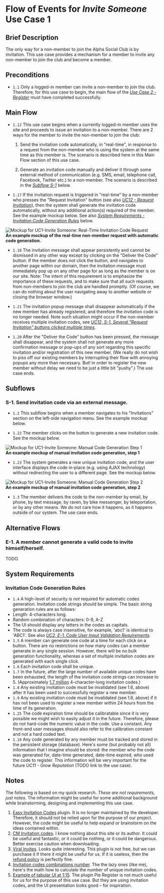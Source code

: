 # Flow of Events for *Invite Someone* Use Case 1

## Brief Description

The only way for a non-member to join the Alpha Social Club is by invitation. This use case provides a mechanism for a member to invite any non-member to join the club and become a member.

## Preconditions

* <a name="1.1"></a>`1.1` Only a logged-in member can invite a non-member to join the club. Therefore, for this use case to begin, the main flow of the *[Use Case 2 - Register](UC2-Register#main-flow)* must have completed successfully.

## Main Flow

* <a name="1.12"></a>`1.12` This use case begins when a currently logged-in member uses the site and proceeds to issue an invitation to a non-member. There are 2 ways for the member to invite the non-member to join the club:

  1. Send the invitation code automatically, in "real-time", in response to a request from the non-member who is using the system at the same time as this member is. The scenario is described here in this Main Flow section of this use case.

  1. Generate an invitation code manually and deliver it through some external method of communication (e.g. SMS, email, telephone call, Facebook, Twitter etc.) to a non-member. The scenario is described in the *[Subflow S-1](#s-1-send-invitation-code-via-an-external-message)* below.

* <a name="1.17"></a>`1.17` If the invitation request is triggered in "real-time" by a non-member who presses the "Request Invitation" button (see also *[UC12 - Request Invitation](UC12-Request-Invitation#main-flow)*), then the system shall generate the invitation code automatically, without any additional action(s) required of the member. See the example mockup below. See also *[System Requirements - Invitation Code Generation Rules](#invitation-code-generation-rules)* below.

![Mockup for UC1-Invite Someone: Real-Time Invitation Code Request](images/UC1-Invite-Real-Time.png)<br>
**An example mockup of the real-time non-member request with automatic code generation.**

* <a name="1.18"></a>`1.18` The invitation message shall appear persistently and cannot be dismissed in any other way except by clicking on the "Deliver the Code" button. If the member does not click the button, and navigates to another page within our domain, then the invitation message must immediately pop up on any other page for as long as the member is on our site. Note: The intent of this requirement is to emphasize the importance of these requests, and to make sure that all such requests from  non-members to join the club are handled promptly. (Of course, we can do nothing about the user navigating away to another website or closing the browser window.)

* <a name="1.21"></a>`1.21` The invitation popup message shall disappear automatically if the new member has already registered, and therefore the invitation code is no longer needed. Note such situation might occur if the non-member receives multiple invitation codes, see *[UC12, S-1. Several "Request Invitation" buttons clicked multiple times](UC12-Request-Invitation#s-1-several-request-invitation-buttons-clicked-multiple-times)*.

* <a name="1.20"></a>`1.20` After the "Deliver the Code" button has been pressed, the message shall disappear, and the system shall not generate any more confirmation message or pop-ups of any sort regarding this specific invitation and/or registration of this new member. (We really do not wish to piss off our existing members by interrupting their flow with annoying popups any more than necessary. But! in order to register the new member without delay we need to be just a little bit "pushy".) The use case ends.

## Subflows

### S-1. Send invitation code via an external message.

* <a name="1.2"></a>`1.2` This subflow begins when a member navigates to his "Invitations" section on the left-side navigation menu. See the example mockup below.

* <a name="1.22"></a>`1.22` The member clicks on the button to generate a new invitation code. See the mockup below.

![Mockup for UC1-Invite Someone: Manual Code Generation Step 1](images/UC1-Request-Invitation-Generate-Step-1.png)<br>
**An example mockup of manual invitation code generation, step 1**

* <a name="1.23"></a>`1.23` The system generates a new unique invitation code, and the user interface displays the code in-place (e.g. using AJAX technology) without redirecting the user to a different page. See the mockup below.

![Mockup for UC1-Invite Someone: Manual Code Generation Step 2](images/UC1-Request-Invitation-Generate-Step-2.png)<br>
**An example mockup of manual invitation code generation, step 2**

* <a name="1.3"></a>`1.3` The member delivers the code to the non-member by email, by phone, by text message, by raven, by bike messenger, by teleportation, or by any other means. We do not care how it happens, as it happens outside of our system. The use case ends.

## Alternative Flows

### E-1. A member cannot generate a valid code to invite himself/herself.
TODO.

## System Requirements

### Invitation Code Generation Rules

* <a name="1.4"></a>`1.4` A high-level of security is *not* required for automatic codes generation. Invitation code strings should be simple. The basic string generation rules are as follows:
 * Length: 4-characters long.
 * Random combination of characters: 0-9, A-Z
 * The UI should display any letters in the codes as capitals.
 * The code is always case insensitive, for example, 'abc1' is identical to 'ABC1'. See also *[UC2, E-1. Code User Input Validation Requirements](UC2-Register#e-1-invitation-code-validation-fails)*.
* <a name="1.5"></a>`1.5` A member can generate one code at a time for each click on a button. There are no restrictions on how many codes can a member generate in any single session. However, there will be no bulk generation functionality, whereas a set of multiple invitation codes are generated with each single click.
* <a name="1.6"></a>`1.6` Each invitation code shall be unique.
* <a name="1.7"></a>`1.7` In the future, after the large number of available unique codes have been exhausted, the length of the invitation code strings can increase to 5. (Approximately [1.7 million](http://math.stackexchange.com/questions/605450/using-the-english-alphabet-a-z-and-digits-0-9-how-many-combinations-are-possibl) 4-character-long invitation codes.)
* <a name="1.8"></a>`1.8` Any existing invitation code must be invalidated (see 1.6, above) after it has been used to successfully register a new member.
* <a name="1.9"></a>`1.9` Any existing invitation code must be invalidated (see 1.6, above) if it has not been used to register a new member within 24 hours from the time of its generation.
* <a name="1.25"></a>`1.25` The code expiration time should be calibratable since it is very possible we might wish to easily adjust it in the future. Therefore, please do not hard-code the numeric value in the code. Use a constant. Any  front-end user messages should also refer to the calibration constant and not a hard coded text.
* <a name="1.10"></a>`1.10` Any code generated by any  member must be tracked and stored in the persistent storage (database). Here's some (but probably not all) information that I imagine should be stored: the member who the code was generated for, date-time generated, date-time expired, who used the code to register. This information will be very important for the future *UC11 - Grow Reputation* (TODO link to the use case).

## Notes

The following is based on my quick research. *These are not requirements, just notes.*
The information might be useful for some additional background while brainstorming, designing and implementing this use case.

1. [Easy Invitation Codes]( https://wordpress.org/plugins/baw-invitation-codes/) plugin. It is no longer maintained by the developer. Therefore, it should not be relied upon for the purpose of our project. However, the code might be useful to help expand or brainstorm on the ideas contained within.
1. [CM Invitation codes]( https://www.cminds.com/cmdownloads/cm-invitation-codes/). I know nothing about this site or its author. It could be useful and fantastic, or it could be nothing, or it could be dangerous. Better exercise caution when downloading.
1. [Viral Invites]( http://pluginferno.com/products/viral-invites/). Looks quite interesting. This plugin is not free, but we can purchase it if there it might be useful for us. If it is useless, then the [refund policy]( http://pluginferno.com/about/) is perfectly fine.
1. [Invitation codes combinations number](http://math.stackexchange.com/questions/605450/using-the-english-alphabet-a-z-and-digits-0-9-how-many-combinations-are-possibl). The the lazy ones (like me), here's the math how to calculate the number of unique invitation codes.
1. [Example of tabular UI at 1:15]( https://www.youtube.com/watch?v=u6_zl1nj3cs). The plugin Pie Register is not much useful for us for the purpose of this use case. But they are using invitation codes, and the UI presentation looks good – for inspiration.